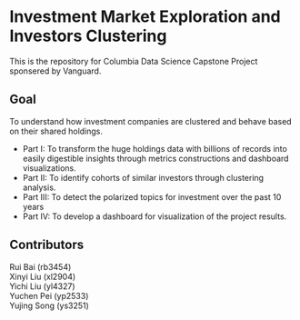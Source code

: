 # Investment Market Exploration and Investors Clustering 

This is the repository for Columbia Data Science Capstone Project sponsered by Vanguard.

## Goal

To understand how investment companies are clustered and behave based on their shared holdings. 
* Part I: To transform the huge holdings data with billions of records into easily digestible insights through metrics constructions and dashboard visualizations. 
* Part II: To identify cohorts of similar investors through clustering analysis.
* Part III: To detect the polarized topics for investment over the past 10 years
* Part IV: To develop a dashboard for visualization of the project results.


## Contributors

Rui Bai (rb3454)  
Xinyi Liu (xl2904)  
Yichi Liu (yl4327)  
Yuchen Pei (yp2533)  
Yujing Song (ys3251)
